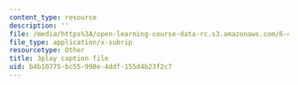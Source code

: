 ```yaml
---
content_type: resource
description: ''
file: /media/https%3A/open-learning-course-data-rc.s3.amazonaws.com/6-450-principles-of-digital-communications-i-fall-2006/b4b10775bc55998e4ddf155d4b23f2c7_DnQruAbpusc.srt
file_type: application/x-subrip
resourcetype: Other
title: 3play caption file
uid: b4b10775-bc55-998e-4ddf-155d4b23f2c7
---
```

